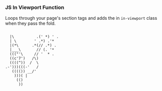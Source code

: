 ### JS In Viewport Function

Loops through your page's section tags and adds the in ``` in-viewport ``` class when they pass the fold.

```

  |\          .(' *) ' .
  | \        ' .*) .'*
  |(*\      .*(// .*) .
  |___\       // (. '*
  ((("'\     // '  * .
  ((c'7')   /\)
  ((((^))  /  \
.-')))(((-'   /
   (((()) __/'
    )))( |
     (()
      ))

```
